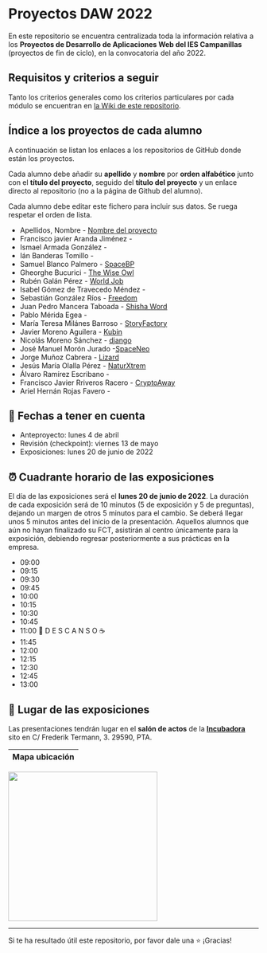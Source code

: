 # Proyectos DAW 2022

En este repositorio se encuentra centralizada toda la información relativa a los **Proyectos de Desarrollo de Aplicaciones Web del IES Campanillas** (proyectos de fin de ciclo), en la convocatoria del año 2022.

## Requisitos y criterios a seguir

Tanto los criterios generales como los criterios particulares por cada módulo se encuentran en [la Wiki de este repositorio](https://github.com/IESCampanillas/proyectos-daw-2022/wiki).

## Índice a los proyectos de cada alumno

A continuación se listan los enlaces a los repositorios de GitHub donde están los proyectos. 

Cada alumno debe añadir su **apellido** y **nombre** por **orden alfabético** junto con el **título del proyecto**, seguido del **título del proyecto** y un enlace directo al repositorio (no a la página de Github del alumno). 

Cada alumno debe editar este fichero para incluir sus datos. Se ruega respetar el orden de lista.

* Apellidos, Nombre - [Nombre del proyecto](https://github.com/nombre_del_repositorio)
* Francisco javier Aranda Jiménez - 
* Ismael Armada González - 
* Ián Banderas Tomillo - 
* Samuel Blanco Palmero - [SpaceBP](https://github.com/samubp10/SpaceBP)
* Gheorghe Bucurici - [The Wise Owl](https://github.com/GheorgheBci/TheWiseOwl)
* Rubén Galán Pérez - [World Job](https://github.com/rubengalan97/World_Job)
* Isabel Gómez de Travecedo Méndez - 
* Sebastián González Ríos - [Freedom](https://github.com/SrCbas/Freedom)
* Juan Pedro Mancera Taboada - [Shisha Word](https://github.com/juan2pedro/ShishaWord)
* Pablo Mérida Egea - 
* María Teresa Milánes Barroso - [StoryFactory](https://github.com/MTeresaMB/StoryFactory)
* Javier Moreno Aguilera - [Kubin](https://github.com/javmoreno-developer/Kubin)
* Nicolás Moreno Sánchez - [django](https://github.com/nicoms13/django)
* José Manuel Morón Jurado -[SpaceNeo](https://github.com/JMMJ0/Space-NEO)
* Jorge Muñoz Cabrera - [Lizard](https://github.com/jorgeMunozCampanillas/Lizard/blob/main/README.md)
* Jesús María Olalla Pérez - [NaturXtrem](https://github.com/Jeolpe/NaturXtrem)
* Álvaro Ramírez Escribano - 
* Francisco Javier Rriveros Racero - [CryptoAway](https://github.com/FJ-Riveros/CryptoAway)
* Ariel Hernán Rojas Favero - 



## 📝 Fechas a tener en cuenta
* Anteproyecto: lunes 4 de abril
* Revisión (checkpoint): viernes 13 de mayo
* Exposiciones: lunes 20 de junio de 2022


## ⏰ Cuadrante horario de las exposiciones

El día de las exposiciones será el **lunes 20 de junio de 2022**. La duración de cada exposición será de 10 minutos (5 de exposición y 5 de preguntas), dejando un margen de otros 5 minutos para el cambio. Se deberá llegar unos 5 minutos antes del inicio de la presentación. Aquellos alumnos que aún no hayan finalizado su FCT, asistirán al centro únicamente para la exposición, debiendo regresar posteriormente a sus prácticas en la empresa.

* 09:00
* 09:15
* 09:30
* 09:45
* 10:00
* 10:15
* 10:30
* 10:45
* 11:00
 🥪 D E S C A N S O ☕
* 11:45   
* 12:00
* 12:15
* 12:30
* 12:45
* 13:00
## :school: Lugar de las exposiciones

Las presentaciones tendrán lugar en el **salón de actos** de la [**Incubadora**](https://goo.gl/maps/VGMpWnnpCZJQbP21A) sito en C/ Frederik Termann, 3. 29590, PTA.

Mapa ubicación             | 
:-------------------------:|
<a href="https://goo.gl/maps/VGMpWnnpCZJQbP21A" target="_blank"><img src="https://github.com/IESCampanillas/proyectos-dam-2021/blob/master/IESCFP_mapa_ubicacion.png" width="300" /></a> 




<hr>

Si te ha resultado útil este repositorio, por favor dale una :star: ¡Gracias!
